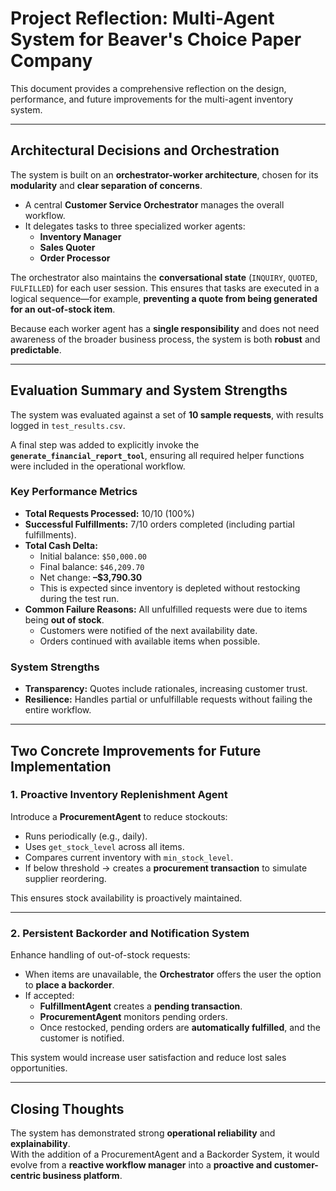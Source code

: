 # Project Reflection: Multi-Agent System for Beaver's Choice Paper Company

This document provides a comprehensive reflection on the design, performance, and future improvements for the multi-agent inventory system.

---

## Architectural Decisions and Orchestration
The system is built on an **orchestrator-worker architecture**, chosen for its **modularity** and **clear separation of concerns**.  

- A central **Customer Service Orchestrator** manages the overall workflow.  
- It delegates tasks to three specialized worker agents:  
  - **Inventory Manager**  
  - **Sales Quoter**  
  - **Order Processor**  

The orchestrator also maintains the **conversational state** (`INQUIRY`, `QUOTED`, `FULFILLED`) for each user session. This ensures that tasks are executed in a logical sequence—for example, **preventing a quote from being generated for an out-of-stock item**.  

Because each worker agent has a **single responsibility** and does not need awareness of the broader business process, the system is both **robust** and **predictable**.

---

## Evaluation Summary and System Strengths
The system was evaluated against a set of **10 sample requests**, with results logged in `test_results.csv`.  

A final step was added to explicitly invoke the **`generate_financial_report_tool`**, ensuring all required helper functions were included in the operational workflow.  

### Key Performance Metrics
- **Total Requests Processed:** 10/10 (100%)  
- **Successful Fulfillments:** 7/10 orders completed (including partial fulfillments).  
- **Total Cash Delta:**  
  - Initial balance: `$50,000.00`  
  - Final balance: `$46,209.70`  
  - Net change: **–$3,790.30**  
  - This is expected since inventory is depleted without restocking during the test run.  
- **Common Failure Reasons:** All unfulfilled requests were due to items being **out of stock**.  
  - Customers were notified of the next availability date.  
  - Orders continued with available items when possible.  

### System Strengths
- **Transparency:** Quotes include rationales, increasing customer trust.  
- **Resilience:** Handles partial or unfulfillable requests without failing the entire workflow.  

---

## Two Concrete Improvements for Future Implementation

### 1. Proactive Inventory Replenishment Agent
Introduce a **ProcurementAgent** to reduce stockouts:  
- Runs periodically (e.g., daily).  
- Uses `get_stock_level` across all items.  
- Compares current inventory with `min_stock_level`.  
- If below threshold → creates a **procurement transaction** to simulate supplier reordering.  

This ensures stock availability is proactively maintained.  

---

### 2. Persistent Backorder and Notification System
Enhance handling of out-of-stock requests:  
- When items are unavailable, the **Orchestrator** offers the user the option to **place a backorder**.  
- If accepted:  
  - **FulfillmentAgent** creates a **pending transaction**.  
  - **ProcurementAgent** monitors pending orders.  
  - Once restocked, pending orders are **automatically fulfilled**, and the customer is notified.  

This system would increase user satisfaction and reduce lost sales opportunities.  

---

## Closing Thoughts
The system has demonstrated strong **operational reliability** and **explainability**.  
With the addition of a ProcurementAgent and a Backorder System, it would evolve from a **reactive workflow manager** into a **proactive and customer-centric business platform**.
